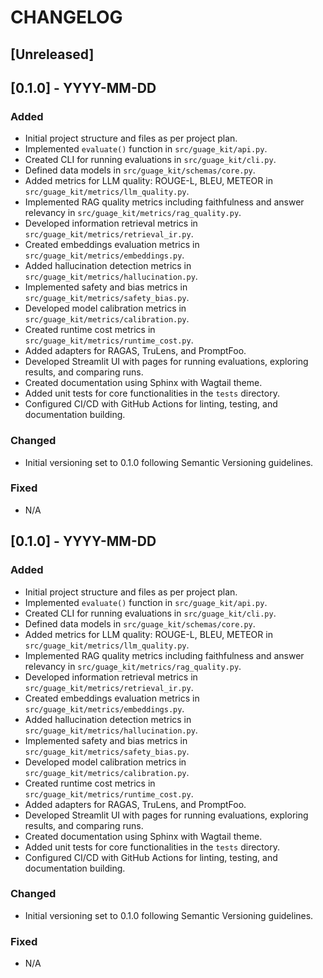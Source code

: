 # CHANGELOG

## [Unreleased]

## [0.1.0] - YYYY-MM-DD
### Added
- Initial project structure and files as per project plan.
- Implemented `evaluate()` function in `src/guage_kit/api.py`.
- Created CLI for running evaluations in `src/guage_kit/cli.py`.
- Defined data models in `src/guage_kit/schemas/core.py`.
- Added metrics for LLM quality: ROUGE-L, BLEU, METEOR in `src/guage_kit/metrics/llm_quality.py`.
- Implemented RAG quality metrics including faithfulness and answer relevancy in `src/guage_kit/metrics/rag_quality.py`.
- Developed information retrieval metrics in `src/guage_kit/metrics/retrieval_ir.py`.
- Created embeddings evaluation metrics in `src/guage_kit/metrics/embeddings.py`.
- Added hallucination detection metrics in `src/guage_kit/metrics/hallucination.py`.
- Implemented safety and bias metrics in `src/guage_kit/metrics/safety_bias.py`.
- Developed model calibration metrics in `src/guage_kit/metrics/calibration.py`.
- Created runtime cost metrics in `src/guage_kit/metrics/runtime_cost.py`.
- Added adapters for RAGAS, TruLens, and PromptFoo.
- Developed Streamlit UI with pages for running evaluations, exploring results, and comparing runs.
- Created documentation using Sphinx with Wagtail theme.
- Added unit tests for core functionalities in the `tests` directory.
- Configured CI/CD with GitHub Actions for linting, testing, and documentation building.

### Changed
- Initial versioning set to 0.1.0 following Semantic Versioning guidelines. 

### Fixed
- N/A

## [0.1.0] - YYYY-MM-DD
### Added
- Initial project structure and files as per project plan.
- Implemented `evaluate()` function in `src/guage_kit/api.py`.
- Created CLI for running evaluations in `src/guage_kit/cli.py`.
- Defined data models in `src/guage_kit/schemas/core.py`.
- Added metrics for LLM quality: ROUGE-L, BLEU, METEOR in `src/guage_kit/metrics/llm_quality.py`.
- Implemented RAG quality metrics including faithfulness and answer relevancy in `src/guage_kit/metrics/rag_quality.py`.
- Developed information retrieval metrics in `src/guage_kit/metrics/retrieval_ir.py`.
- Created embeddings evaluation metrics in `src/guage_kit/metrics/embeddings.py`.
- Added hallucination detection metrics in `src/guage_kit/metrics/hallucination.py`.
- Implemented safety and bias metrics in `src/guage_kit/metrics/safety_bias.py`.
- Developed model calibration metrics in `src/guage_kit/metrics/calibration.py`.
- Created runtime cost metrics in `src/guage_kit/metrics/runtime_cost.py`.
- Added adapters for RAGAS, TruLens, and PromptFoo.
- Developed Streamlit UI with pages for running evaluations, exploring results, and comparing runs.
- Created documentation using Sphinx with Wagtail theme.
- Added unit tests for core functionalities in the `tests` directory.
- Configured CI/CD with GitHub Actions for linting, testing, and documentation building.

### Changed
- Initial versioning set to 0.1.0 following Semantic Versioning guidelines. 

### Fixed
- N/A